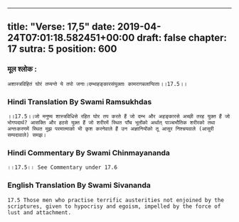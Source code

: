 
---
title: "Verse: 17,5"
date: 2019-04-24T07:01:18.582451+00:00
draft: false
chapter: 17
sutra: 5
position: 600
---
### मूल श्लोक :
```
अशास्त्रविहितं घोरं तप्यन्ते ये तपो जनाः।दम्भाहङ्कारसंयुक्ताः कामरागबलान्विताः।।17.5।।

```

### Hindi Translation By Swami Ramsukhdas
```
।।17.5।।जो मनुष्य शास्त्रविधिसे रहित घोर तप करते हैं जो दम्भ और अहङ्कारसे अच्छी तरह युक्त हैं जो भोगपदार्थ? आसक्ति और हठसे युक्त हैं जो शरीरमें स्थित पाँच भूतोंको अर्थात् पाञ्चभौतिक शरीरको तथा अन्तःकरणमें स्थित मुझ परमात्माको भी कृश करनेवाले हैं उन अज्ञानियोंको तू आसुर निश्चयवाले (आसुरी सम्पदावाले) समझ।

```

### Hindi Commentary By Swami Chinmayananda
```
।।17.5।। See Commentary under 17.6

```

### English Translation By Swami  Sivananda
```
17.5 Those men who practise terrific austerities not enjoined by the scriptures, given to hypocrisy and egoism, impelled by the force of lust and attachment.

```

